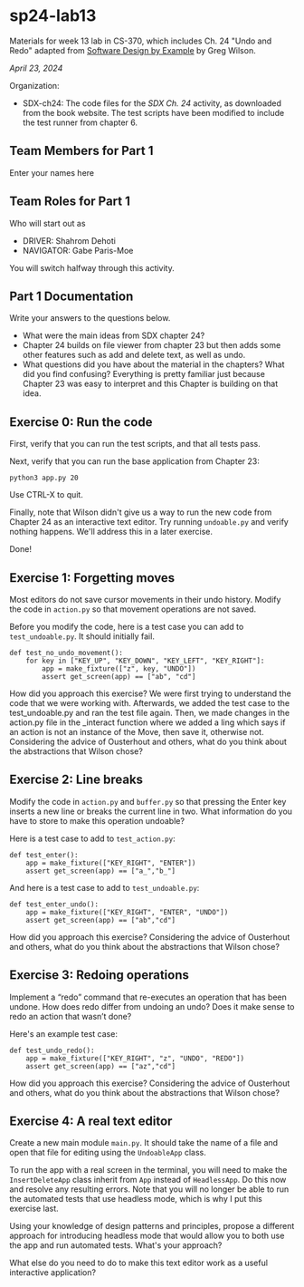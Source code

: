 # sp24-lab13
Materials for week 13 lab in CS-370, which includes Ch. 24 "Undo and Redo" adapted from [Software Design by Example](https://third-bit.com/sdxpy/) by Greg Wilson.

_April 23, 2024_

Organization:
* SDX-ch24: The code files for the _SDX Ch. 24_ activity, as downloaded from the book website. The test scripts have been modified to include the test runner from chapter 6.

## Team Members for Part 1
Enter your names here

## Team Roles for Part 1
Who will start out as
* DRIVER: Shahrom Dehoti
* NAVIGATOR: Gabe Paris-Moe

You will switch halfway through this activity.

## Part 1 Documentation

Write your answers to the questions below.

* What were the main ideas from SDX chapter 24?
* Chapter 24 builds on file viewer from chapter 23 but then adds some other features such as add and delete text, as well as undo.
* What questions did you have about the material in the chapters? What did you find confusing?
Everything is pretty familiar just because Chapter 23 was easy to interpret and this Chapter is building on that idea.

## Exercise 0: Run the code

First, verify that you can run the test scripts, and that all tests pass.

Next, verify that you can run the base application from Chapter 23:

    python3 app.py 20

Use CTRL-X to quit.

Finally, note that Wilson didn't give us a way to run the new code from Chapter 24 as an interactive text editor.
Try running `undoable.py` and verify nothing happens.
We'll address this in a later exercise.

Done!

## Exercise 1: Forgetting moves

Most editors do not save cursor movements in their undo history. 
Modify the code in `action.py` so that movement operations are not saved.

Before you modify the code, here is a test case you can add to `test_undoable.py`. It should initially fail.

    def test_no_undo_movement():
        for key in ["KEY_UP", "KEY_DOWN", "KEY_LEFT", "KEY_RIGHT"]:
            app = make_fixture(["z", key, "UNDO"])
            assert get_screen(app) == ["ab", "cd"]

How did you approach this exercise?
We were first trying to understand the code that we were working with. Afterwards, we added the test case to the test_undoable.py and ran the test file again. Then, we made changes in the action.py file in the _interact function where we added a ling which says if an action is not an instance of the Move, then save it, otherwise not.
Considering the advice of Ousterhout and others, what do you think about the abstractions that Wilson chose?


## Exercise 2: Line breaks

Modify the code in `action.py` and `buffer.py` so that pressing the Enter key inserts a new line or breaks the current line in two.
What information do you have to store to make this operation undoable?

Here is a test case to add to `test_action.py`:

    def test_enter():
        app = make_fixture(["KEY_RIGHT", "ENTER"])
        assert get_screen(app) == ["a_","b_"]

And here is a test case to add to `test_undoable.py`:

    def test_enter_undo():
        app = make_fixture(["KEY_RIGHT", "ENTER", "UNDO"])
        assert get_screen(app) == ["ab","cd"]


How did you approach this exercise? 
Considering the advice of Ousterhout and others, what do you think about the abstractions that Wilson chose?

## Exercise 3: Redoing operations

Implement a “redo” command that re-executes an operation that has been undone. How does redo differ from undoing an undo? Does it make sense to redo an action that wasn’t done?

Here's an example test case:

    def test_undo_redo():
        app = make_fixture(["KEY_RIGHT", "z", "UNDO", "REDO"])
        assert get_screen(app) == ["az","cd"]

How did you approach this exercise? 
Considering the advice of Ousterhout and others, what do you think about the abstractions that Wilson chose?

## Exercise 4: A real text editor

Create a new main module `main.py`.  It should take the name of a file and open that file for editing using the `UndoableApp` class.

To run the app with a real screen in the terminal, you will need to make the `InsertDeleteApp` class inherit from `App` instead of `HeadlessApp`.
Do this now and resolve any resulting errors. 
Note that you will no longer be able to run the automated tests that use headless mode, which is why I put this exercise last.

Using your knowledge of design patterns and principles, propose a different approach for introducing headless mode
that would allow you to both use the app and run automated tests. What's your approach?

What else do you need to do to make this text editor work as a useful interactive application? 
